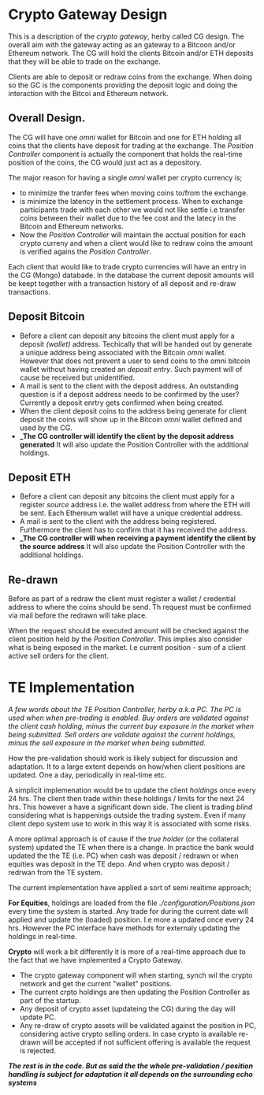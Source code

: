 
# Crypto Gateway Design

This is a description of the _crypto gateway_, herby called CG design. The overall aim with the gateway acting 
as an gateway to a Bitcoon and/or Ethereum network. The CG will hold the clients Bitcoin and/or ETH deposits 
that they will be able to trade on the exchange.


Clients are able to deposit or redraw coins from the exchange. When doing so the GC is the components providing the 
deposit logic and doing the interaction with the Bitcoi and Ethereum network.

## Overall Design.

The CG will have one _omni_ wallet for Bitcoin and one for ETH holding all coins that the clients have deposit for trading at the exchange.
The _Position Controller_ component is actually the component that holds the real-time position of the coins, the CG would just act as a
depository.

The major reason for having a single _omni_ wallet per crypto currency is;
* to minimize the tranfer fees when moving coins to/from the exchange.
* is minimize the latency in the settlement process. When to exchange participants trade with each 
  other we would not like settle i.e transfer coins between their wallet due to the fee cost and the latecy
  in the Bitcoin and Ethereum networks. 
* Now the _Position Controller_ will maintain the acctual position for each crypto curreny and when a client would like to redraw
  coins the amount is verified agains the _Position Controller_.



Each client that would like to trade crypto currencies will have an entry in the CG (Mongo) databade.
In the database the current deposit amounts will be keept together with a transaction history of all deposit and re-draw 
transactions.


## Deposit Bitcoin 

* Before a client can deposit any bitcoins the client must apply for a deposit _(wallet)_ address. 
Techically that will be handed out by generate a unique address being associated with the Bitcoin _omni_ wallet. However
that does not prevent a user to send coins to the omni bitcoin wallet without having created an _deposit entry_. Such payment
will of cause be received but unidentified.
* A mail is sent to the client with the deposit address. An outstanding question is if a deposit address needs to be confirmed by the user? Currently 
a deposit enrtry gets confirmed when being created.
* When the client deposit coins to the address being generate for client deposit the coins will show up in the Bitcoin _omni_ wallet defined and used by the CG.
* **_The CG controller will identify the client by the deposit address generated** It will also update the Position Controller
  with the additional holdings.

## Deposit ETH

* Before a client can deposit any bitcoins the client must apply for a register _source_ address i.e. the wallet address from where the ETH 
  will be sent. Each Ethereum wallet will have a unique credential address.
* A mail is sent to the client with the address being registered. Furthermore the client has to confirm that it has received
  the address.
* **_The CG controller will when receiving a payment identify the client by the source address** It will also update the Position Controller
  with the additional holdings.

## Re-drawn

Before as part of a redraw the client must register a wallet / credential address to where the coins should be send. Th request must be confirmed via mail before the 
redrawn will take place.

When the request should be executed amount will be checked against the client position held by the _Position Controller_. This implies also consider what 
is being exposed in the market. I.e current position - sum of a client active sell orders for the client. 


# TE Implementation


_A few words about the TE Position Controller, herby a.k.a PC. The PC is used when when pre-trading is enabled. Buy orders are validated against
the client cash holding, minus the current buy exposure in the market when being submitted. Sell orders are validate against the current holdings, minus the sell exposure in the
market when being submitted._



How the pre-validation should work is likely subject for discussion and adaptation. It to a large extent depends on how/when 
client positions are updated. One a day, periodically in real-time etc.

A simplicit implemenation would be to update the client _holdings_ once every 24 hrs. The client then trade within these holdings / limits for the next 24 hrs.
This however a have a significant down side. The client is trading _blind_ considering what is happenings outside the trading system. Even if many client depo system
use to work in this way it is associated with some risks. 

A more optimal approach is of cause if the _true holder_ (or the collateral system) updated the TE when there is a change.
In practice the bank would updated the the TE (i.e. PC) when cash was deposit / redrawn or when equities was deposit in 
the TE depo. And when crypto was deposit / redrwan from the TE system.

The current implementation have applied a sort of semi realtime approach;

**For Equities**, holdings are loaded from the file _./configuration/Positions.json_ every time the system is started. 
Any trade for during the current date will applied and update the (loaded) position. I.e more a updated once every 24 hrs.
However the PC interface have methods for externaly updating the holdings in real-time. 


**Crypto** will work a bit differently it is more of a real-time approach due to the fact that we have implemented a Crypto Gateway.
- The crypto gateway component will when starting, synch wil the crypto network and get the current "wallet" positions.
- The current crpto holdings are then updating the Position Controller as part of the startup.
- Any deposit of crypto asset (updateing the CG) during the day will update PC.
- Any re-draw of crypto assets will be validated against the position in PC, considering active crypto selling orders. In case
  crypto is available re-drawn will be accepted if not sufficient offering is available the request is rejected.




**_The rest is in the code. But as said the the whole pre-validation / position handling is subject for adaptation it all depends on the 
surrounding echo systems_**





